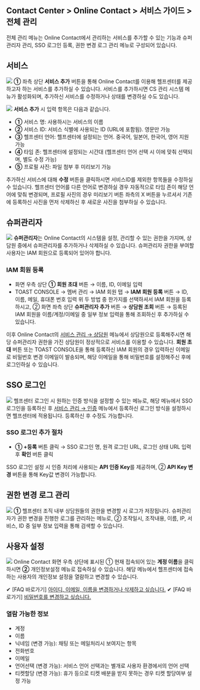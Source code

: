 ## Contact Center > Online Contact > 서비스 가이드 > 전체 관리
전체 관리 메뉴는 Online Contact에서 관리하는 서비스를 추가할 수 있는 기능과 슈퍼관리자 관리, SSO 로그인 등록, 권한 변경 로그 관리 메뉴로 구성되어 있습니다. 

## 서비스

![](http://static.toastoven.net/prod_contact_center/2.1.1-(1).png)
**①** 좌측 상단 **서비스 추가** 버튼을 통해 Online Contact를 이용해 헬프센터를 제공하고자 하는 서비스를 추가하실 수 있습니다. 서비스를 추가하시면 CS 관리 시스템 메뉴가 활성화되며, 추가하신 서비스를 수정하거나 상태를 변경하실 수도 있습니다.


![](http://static.toastoven.net/prod_contact_center/2.1.1-(2).png)
**서비스 추가** 시 입력 항목은 다음과 같습니다.
-	**①** 서비스 명: 사용하시는 서비스의 이름 
-	**②** 서비스 ID: 서비스 식별에 사용되는 ID (URL에 포함됨). 영문만 가능
-	**③** 헬프센터 언어: 헬프센터에 설정되는 언어. 중국어, 일본어, 한국어, 영어 지원 가능
-	**④** 타임 존: 헬프센터에 설정되는 시간대 (헬프센터 언어 선택 시 이에 맞춰 선택되며, 별도 수정 가능)
-	**⑤** 프로필 사진: 파일 첨부 후 미리보기 가능 

추가하신 서비스에 대해 **수정** 버튼을 클릭하시면 서비스ID를 제외한 항목들을 수정하실 수 있습니다. 헬프센터 언어를 다른 언어로 변경하실 경우 자동적으로 타임 존이 해당 언어에 맞춰 변경되며, 프로필 사진의 경우 미리보기 버튼 좌측의 X 버튼을 누르셔서 기존에 등록하신 사진을 먼저 삭제하신 후 새로운 사진을 첨부하실 수 있습니다.


## 슈퍼관리자
![](http://static.toastoven.net/prod_contact_center/2.1.2-(1).png)
**슈퍼관리자**는 Online Contact의 시스템을 설정, 관리할 수 있는 권한을 가지며, 상담원 중에서 슈퍼관리자를 추가하거나 삭제하실 수 있습니다. 
슈퍼관리자 권한을 부여할 사용자는 IAM 회원으로 등록되어 있어야 합니다.


### IAM 회원 등록
-	화면 우측 상단 **① 회원 초대** 버튼 → 이름, ID, 이메일 입력
-	TOAST CONSOLE → 멤버 관리 → IAM 회원 탭 → **IAM 회원 등록** 버튼 → ID, 이름, 메일, 휴대폰 번호 입력
위 두 방법 중 한가지를 선택하셔서 IAM 회원을 등록하시고, ② 화면 좌측 상단 **슈퍼관리자 추가** 버튼 → **상담원 조회** 버튼 → 등록된 IAM 회원을 이름/계정/이메일 중 일부 정보 입력을 통해 조회하신 후 추가하실 수 있습니다. 

이후 Online Contact의 [서비스 관리 → 상담원](https://alpha-docs.toast.com/ko/Contact%20Center/ko/online-contact-guide-service-management/#_20) 메뉴에서 상담원으로 등록해주시면 해당 슈퍼관리자 권한을 가진 상담원이 정상적으로 서비스를 이용할 수 있습니다.
**회원 초대** 버튼 또는 TOAST CONSOLE을 통해 등록하신 IAM 회원의 경우 입력하신 이메일로 비밀번호 변경 이메일이 발송되며, 해당 이메일을 통해 비밀번호를 설정해주신 후에 로그인하실 수 있습니다.


## SSO 로그인
![](http://static.toastoven.net/prod_contact_center/2.1.3-(1).png)
헬프센터 로그인 시 원하는 인증 방식을 설정할 수 있는 메뉴로, 해당 메뉴에서 SSO 로그인을 등록하신 후 [서비스 관리 → 인증](https://alpha-docs.toast.com/ko/Contact%20Center/ko/online-contact-guide-service-management/#_2) 메뉴에서 등록하신 로그인 방식을 설정하시면 헬프센터에 적용됩니다. 등록하신 후 수정도 가능합니다.


### SSO 로그인 추가 절차
-	**① +등록** 버튼 클릭 → SSO 로그인 명, 원격 로그인 URL, 로그인 상태 URL 입력 후 **확인** 버튼 클릭

SSO 로그인 설정 시 인증 처리에 사용되는 **API 인증 Key**를 제공하며, ② **API Key 변경** 버튼을 통해 Key값 변경이 가능합니다.


## 권한 변경 로그 관리

![](http://static.toastoven.net/prod_contact_center/2.1.4-(1).png)
**①** 헬프센터 조직 내부 상담원들의 권한을 변경할 시 로그가 저장됩니다. 슈퍼관리자가 권한 변경을 진행한 로그를 관리하는 메뉴로, ② 조작일시, 조작내용, 이름, IP, 서비스, ID 중 일부 정보 입력을 통해 검색할 수 있습니다.


## 사용자 설정

![](http://static.toastoven.net/prod_contact_center/2.1.5-(1).png)
Online Contact 화면 우측 상단에 표시된 ① 현재 접속되어 있는 **계정 이름**을 클릭하시면 **②** 개인정보설정 메뉴로 접속하실 수 있습니다. 해당 메뉴에서 헬프센터에 접속하는 사용자의 개인정보 설정을 열람하고 변경할 수 있습니다. 

✔ \[FAQ 바로가기] [아이디, 이메일, 이름을 변경하거나 삭제하고 싶습니다.](https://nhn-contact.oc.toast.com/oc/hc/article/33/)
✔ \[FAQ 바로가기] [비밀번호를 변경하고 싶습니다.](https://nhn-contact.oc.toast.com/oc/hc/article/35/)

### 열람 가능한 정보
-	계정 
-	이름
-	닉네임 (변경 가능): 채팅 또는 메일처리시 보여지는 항목
-	전화번호
-	이메일
-	언어선택 (변경 가능): 서비스 언어 선택과는 별개로 사용자 환경에서의 언어 선택
-	티켓할당 (변경 가능): 휴가 등으로 티켓 배분을 받지 못하는 경우 티켓 할당여부 설정 가능
